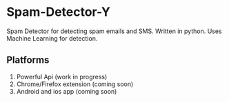 # Spam-Detector-Y
Spam Detector for detecting spam emails and SMS. Written in python. Uses Machine Learning for detection.

## Platforms
1. Powerful Api (work in progress)
2. Chrome/Firefox extension (coming soon)
3. Android and ios app (coming soon)
